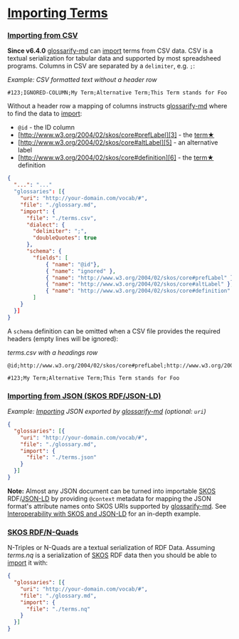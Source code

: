 # [Importing Terms](#importing-terms)

### [Importing from CSV](#importing-from-csv)

**Since v6.4.0** [glossarify-md][1] can [import][2] terms from CSV data. CSV is a textual serialization for tabular data and supported by most spreadsheed programs. Columns in CSV are separated by a `delimiter`, e.g. `;`:

*Example: CSV formatted text without a header row*

```csv
#123;IGNORED-COLUMN;My Term;Alternative Term;This Term stands for Foo
```

Without a header row a mapping of columns instructs [glossarify-md][1] where to find the data to [import][2]:

*   `@id` - the ID column
*   [http://www.w3.org/2004/02/skos/core#prefLabel][3] - the [term★][4]
*   [http://www.w3.org/2004/02/skos/core#altLabel][5] - an alternative label
*   [http://www.w3.org/2004/02/skos/core#definition][6] - the [term★][4] definition

```json
{
  "...": "..."
  "glossaries": [{
    "uri": "http://your-domain.com/vocab/#",
    "file": "./glossary.md",
    "import": {
      "file": "./terms.csv",
      "dialect": {
        "delimiter": ";",
        "doubleQuotes": true
      },
      "schema": {
        "fields": [
            { "name": "@id"},
            { "name": "ignored" },
            { "name": "http://www.w3.org/2004/02/skos/core#prefLabel" },
            { "name": "http://www.w3.org/2004/02/skos/core#altLabel" },
            { "name": "http://www.w3.org/2004/02/skos/core#definition" }
        ]
    }
  }]
}
```

A `schema` definition can be omitted when a CSV file provides the required headers (empty lines will be ignored):

*terms.csv with a headings row*

```csv
@id;http://www.w3.org/2004/02/skos/core#prefLabel;http://www.w3.org/2004/02/skos/core#altLabel;http://www.w3.org/2004/02/skos/core#definition

#123;My Term;Alternative Term;This Term stands for Foo
```

### [Importing from JSON (SKOS RDF/JSON-LD)](#importing-from-json-skos-rdfjson-ld)

*Example: [Importing][2] JSON exported by [glossarify-md][1] (optional: `uri`)*

```json
{
  "glossaries": [{
    "uri": "http://your-domain.com/vocab/#",
    "file": "./glossary.md",
    "import": {
      "file": "./terms.json"
    }
  }]
}
```

**Note:** Almost any JSON document can be turned into importable [SKOS][7] RDF/[JSON-LD][8] by providing `@context` metadata for mapping the JSON format's attribute names onto SKOS URIs supported by [glossarify-md][1]. See [Interoperability with SKOS and JSON-LD][9] for an in-depth example.

### [SKOS RDF/N-Quads](#skos-rdfn-quads)

N-Triples or N-Quads are a textual serialization of RDF Data. Assuming *terms.nq* is a serialization of [SKOS][7] RDF data then you should be able to [import][2] it with:

```json
{
  "glossaries": [{
    "uri": "http://your-domain.com/vocab/#",
    "file": "./glossary.md",
    "import": {
      "file": "./terms.nq"
    }
  }]
}
```

[1]: https://github.com/about-code/glossarify-md "This project."

[2]: https://github.com/about-code/glossarify-md/tree/master/doc/import.md

[3]: http://www.w3.org/2004/02/skos/core#prefLabel

[4]: ./glossary.md#term "A term is denoted by a heading in a markdown file which is told glossarify-md to be a glossary file."

[5]: http://www.w3.org/2004/02/skos/core#altLabel

[6]: http://www.w3.org/2004/02/skos/core#definition

[7]: http://w3.org/skos/ "With the Simple Knowledge Organization System (SKOS) the World Wide Web Consortium (W3C) has standardized a (meta-)vocabulary which is suited and intended for modeling Simple Knowledge Organization Systems such as Glossaries, Thesauri, Taxonomies or Word Nets."

[8]: https://json-ld.org "JSON-LD is a standardized JSON document format for mapping system-specific terms of a JSON-based data format to well-know terms from public vocabularies."

[9]: https://github.com/about-code/glossarify-md/tree/master/doc/skos-interop.md
